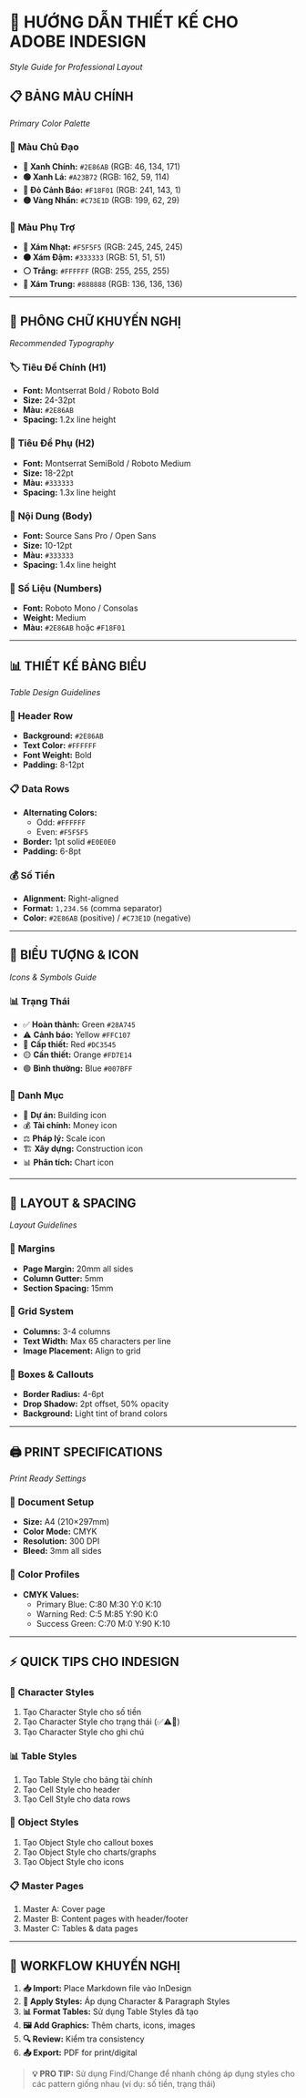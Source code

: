 # 🎨 HƯỚNG DẪN THIẾT KẾ CHO ADOBE INDESIGN
*Style Guide for Professional Layout*

## 📋 **BẢNG MÀU CHÍNH**
*Primary Color Palette*

### 🎯 **Màu Chủ Đạo**
- **🔵 Xanh Chính:** `#2E86AB` (RGB: 46, 134, 171)
- **🟢 Xanh Lá:** `#A23B72` (RGB: 162, 59, 114)
- **🔴 Đỏ Cảnh Báo:** `#F18F01` (RGB: 241, 143, 1)
- **🟡 Vàng Nhấn:** `#C73E1D` (RGB: 199, 62, 29)

### 🎨 **Màu Phụ Trợ**
- **🔘 Xám Nhạt:** `#F5F5F5` (RGB: 245, 245, 245)
- **⚫ Xám Đậm:** `#333333` (RGB: 51, 51, 51)
- **⚪ Trắng:** `#FFFFFF` (RGB: 255, 255, 255)
- **🔘 Xám Trung:** `#888888` (RGB: 136, 136, 136)

---

## 📝 **PHÔNG CHỮ KHUYẾN NGHỊ**
*Recommended Typography*

### 🏷️ **Tiêu Đề Chính (H1)**
- **Font:** Montserrat Bold / Roboto Bold
- **Size:** 24-32pt
- **Màu:** `#2E86AB`
- **Spacing:** 1.2x line height

### 📄 **Tiêu Đề Phụ (H2)**
- **Font:** Montserrat SemiBold / Roboto Medium  
- **Size:** 18-22pt
- **Màu:** `#333333`
- **Spacing:** 1.3x line height

### 📝 **Nội Dung (Body)**
- **Font:** Source Sans Pro / Open Sans
- **Size:** 10-12pt
- **Màu:** `#333333`
- **Spacing:** 1.4x line height

### 🔢 **Số Liệu (Numbers)**
- **Font:** Roboto Mono / Consolas
- **Weight:** Medium
- **Màu:** `#2E86AB` hoặc `#F18F01`

---

## 📊 **THIẾT KẾ BẢNG BIỂU**
*Table Design Guidelines*

### 🎯 **Header Row**
- **Background:** `#2E86AB`
- **Text Color:** `#FFFFFF`
- **Font Weight:** Bold
- **Padding:** 8-12pt

### 📋 **Data Rows**
- **Alternating Colors:** 
  - Odd: `#FFFFFF`
  - Even: `#F5F5F5`
- **Border:** 1pt solid `#E0E0E0`
- **Padding:** 6-8pt

### 💰 **Số Tiền**
- **Alignment:** Right-aligned
- **Format:** `1,234.56` (comma separator)
- **Color:** `#2E86AB` (positive) / `#C73E1D` (negative)

---

## 🎨 **BIỂU TƯỢNG & ICON**
*Icons & Symbols Guide*

### 📊 **Trạng Thái**
- ✅ **Hoàn thành:** Green `#28A745`
- ⚠️ **Cảnh báo:** Yellow `#FFC107`
- 🔴 **Cấp thiết:** Red `#DC3545`
- 🟡 **Cần thiết:** Orange `#FD7E14`
- 🟢 **Bình thường:** Blue `#007BFF`

### 💼 **Danh Mục**
- 🏢 **Dự án:** Building icon
- 💰 **Tài chính:** Money icon
- ⚖️ **Pháp lý:** Scale icon
- 🏗️ **Xây dựng:** Construction icon
- 📊 **Phân tích:** Chart icon

---

## 📐 **LAYOUT & SPACING**
*Layout Guidelines*

### 📏 **Margins**
- **Page Margin:** 20mm all sides
- **Column Gutter:** 5mm
- **Section Spacing:** 15mm

### 📖 **Grid System**
- **Columns:** 3-4 columns
- **Text Width:** Max 65 characters per line
- **Image Placement:** Align to grid

### 🔲 **Boxes & Callouts**
- **Border Radius:** 4-6pt
- **Drop Shadow:** 2pt offset, 50% opacity
- **Background:** Light tint of brand colors

---

## 🖨️ **PRINT SPECIFICATIONS**
*Print Ready Settings*

### 📄 **Document Setup**
- **Size:** A4 (210×297mm)
- **Color Mode:** CMYK
- **Resolution:** 300 DPI
- **Bleed:** 3mm all sides

### 🎨 **Color Profiles**
- **CMYK Values:**
  - Primary Blue: C:80 M:30 Y:0 K:10
  - Warning Red: C:5 M:85 Y:90 K:0
  - Success Green: C:70 M:0 Y:90 K:10

---

## ⚡ **QUICK TIPS CHO INDESIGN**

### 🔧 **Character Styles**
1. Tạo Character Style cho số tiền
2. Tạo Character Style cho trạng thái (✅⚠️🔴)
3. Tạo Character Style cho ghi chú

### 📊 **Table Styles**  
1. Tạo Table Style cho bảng tài chính
2. Tạo Cell Style cho header
3. Tạo Cell Style cho data rows

### 🎯 **Object Styles**
1. Tạo Object Style cho callout boxes
2. Tạo Object Style cho charts/graphs
3. Tạo Object Style cho icons

### 📋 **Master Pages**
1. Master A: Cover page
2. Master B: Content pages with header/footer
3. Master C: Tables & data pages

---

## 🚀 **WORKFLOW KHUYẾN NGHỊ**

1. **📥 Import:** Place Markdown file vào InDesign
2. **🎨 Apply Styles:** Áp dụng Character & Paragraph Styles
3. **📊 Format Tables:** Sử dụng Table Styles đã tạo
4. **🖼️ Add Graphics:** Thêm charts, icons, images
5. **🔍 Review:** Kiểm tra consistency
6. **📤 Export:** PDF for print/digital

> **💡 PRO TIP:** Sử dụng Find/Change để nhanh chóng áp dụng styles cho các pattern giống nhau (ví dụ: số tiền, trạng thái)